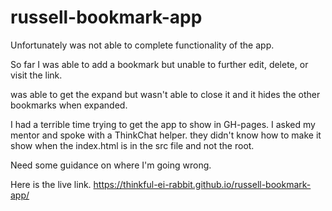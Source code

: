 # russell-bookmark-app

Unfortunately was not able to complete functionality of the app.

So far I was able to add a bookmark but unable to further edit, delete, or visit the link.

was able to get the expand but wasn't able to close it and it hides the other bookmarks when expanded.

I had a terrible time trying to get the app to show in GH-pages. I asked my mentor and spoke with a ThinkChat helper. they didn't know how to make it show when the index.html is in the src file and not the root.

Need some guidance on where I'm going wrong.

Here is the live link. https://thinkful-ei-rabbit.github.io/russell-bookmark-app/